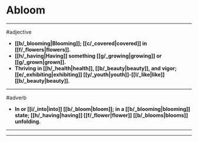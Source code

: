 # Abloom
---
#adjective
- **[[b/_blooming|Blooming]]; [[c/_covered|covered]] in [[f/_flowers|flowers]].**
- **[[h/_having|Having]] something [[g/_growing|growing]] or [[g/_grown|grown]].**
- **Thriving in [[h/_health|health]], [[b/_beauty|beauty]], and vigor; [[e/_exhibiting|exhibiting]] [[y/_youth|youth]]-[[l/_like|like]] [[b/_beauty|beauty]].**
---
#adverb
- **In or [[i/_into|into]] [[b/_bloom|bloom]]; in a [[b/_blooming|blooming]] state; [[h/_having|having]] [[f/_flower|flower]] [[b/_blooms|blooms]] unfolding.**
---
---
